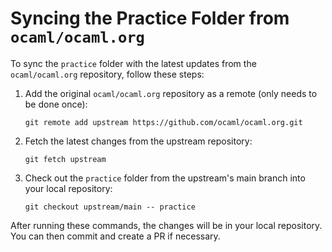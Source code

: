 # Syncing the Practice Folder from `ocaml/ocaml.org`

To sync the `practice` folder with the latest updates from the `ocaml/ocaml.org` repository, follow these steps:

1. Add the original `ocaml/ocaml.org` repository as a remote (only needs to be done once):

   ```
   git remote add upstream https://github.com/ocaml/ocaml.org.git
   ```

2. Fetch the latest changes from the upstream repository:

   ```
   git fetch upstream
   ```

3. Check out the `practice` folder from the upstream's main branch into your local repository:

   ```
   git checkout upstream/main -- practice
   ```

After running these commands, the changes will be in your local repository. You can then commit and create a PR if necessary.
